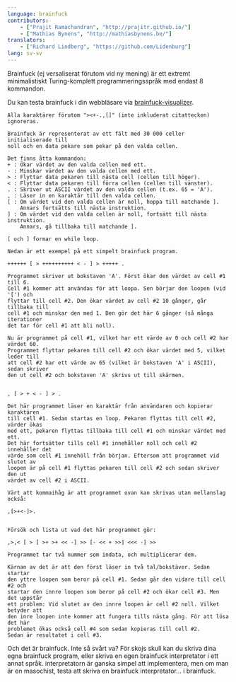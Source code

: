 ```yaml
---
language: brainfuck
contributors:
    - ["Prajit Ramachandran", "http://prajitr.github.io/"]
    - ["Mathias Bynens", "http://mathiasbynens.be/"]
translators:
    - ["Richard Lindberg", "https://github.com/Lidenburg"]
lang: sv-sv
---
```


Brainfuck (ej versaliserat förutom vid ny mening) är ett extremt
minimalistiskt Turing-komplett programmeringsspråk med endast 8 kommandon.

Du kan testa brainfuck i din webbläsare via [brainfuck-visualizer](http://fatiherikli.github.io/brainfuck-visualizer/).

```
Alla karaktärer förutom "><+-.,[]" (inte inkluderat citattecken) ignoreras.

Brainfuck är representerat av ett fält med 30 000 celler initialiserade till
noll och en data pekare som pekar på den valda cellen.

Det finns åtta kommandon:
+ : Ökar värdet av den valda cellen med ett.
- : Minskar värdet av den valda cellen med ett.
> : Flyttar data pekaren till nästa cell (cellen till höger).
< : Flyttar data pekaren till förra cellen (cellen till vänster).
. : Skriver ut ASCII värdet av den valda cellen (t.ex. 65 = 'A').
, : Läser in en karaktär till den valda cellen.
[ : Om värdet vid den valda cellen är noll, hoppa till matchande ].
    Annars fortsätts till nästa instruktion.
] : Om värdet vid den valda cellen är noll, fortsätt till nästa instruktion.
    Annars, gå tillbaka till matchande ].

[ och ] formar en while loop.

Nedan är ett exempel på ett simpelt brainfuck program.

++++++ [ > ++++++++++ < - ] > +++++ .

Programmet skriver ut bokstaven 'A'. Först ökar den värdet av cell #1 till 6.
Cell #1 kommer att användas för att loopa. Sen börjar den loopen (vid '[') och
flyttar till cell #2. Den ökar värdet av cell #2 10 gånger, går tillbaka till
cell #1 och minskar den med 1. Den gör det här 6 gånger (så många iterationer
det tar för cell #1 att bli noll).

Nu är programmet på cell #1, vilket har ett värde av 0 och cell #2 har värdet 60.
Programmet flyttar pekaren till cell #2 och ökar värdet med 5, vilket leder till
att cell #2 har ett värde av 65 (vilket är bokstaven 'A' i ASCII), sedan skriver
den ut cell #2 och bokstaven 'A' skrivs ut till skärmen.


, [ > + < - ] > .

Det här programmet läser en karaktär från användaren och kopierar karaktären
till cell #1. Sedan startas en loop. Pekaren flyttas till cell #2, värder ökas
med ett, pekaren flyttas tillbaka till cell #1 och minskar värdet med ett.
Det här fortsätter tills cell #1 innehåller noll och cell #2 innehåller det
värde som cell #1 innehöll från början. Eftersom att programmet vid slutet av
loopen är på cell #1 flyttas pekaren till cell #2 och sedan skriver den ut
värdet av cell #2 i ASCII.

Värt att kommaihåg är att programmet ovan kan skrivas utan mellanslag också:

,[>+<-]>.


Försök och lista ut vad det här programmet gör:

,>,< [ > [ >+ >+ << -] >> [- << + >>] <<< -] >>

Programmet tar två nummer som indata, och multiplicerar dem.

Kärnan av det är att den först läser in två tal/bokstäver. Sedan startar
den yttre loopen som beror på cell #1. Sedan går den vidare till cell #2 och
startar den innre loopen som beror på cell #2 och ökar cell #3. Men det uppstår
ett problem: Vid slutet av den innre loopen är cell #2 noll. Vilket betyder att
den inre loopen inte kommer att fungera tills nästa gång. För att lösa det här
problemet ökas också cell #4 som sedan kopieras till cell #2.
Sedan är resultatet i cell #3.
```

Och det är brainfuck. Inte så svårt va? För skojs skull kan du skriva dina egna
brainfuck program, eller skriva en egen brainfuck interpretator i ett annat
språk. interpretatorn är ganska simpel att implementera, men om man är en
masochist, testa att skriva en brainfuck interpretator… i brainfuck.
